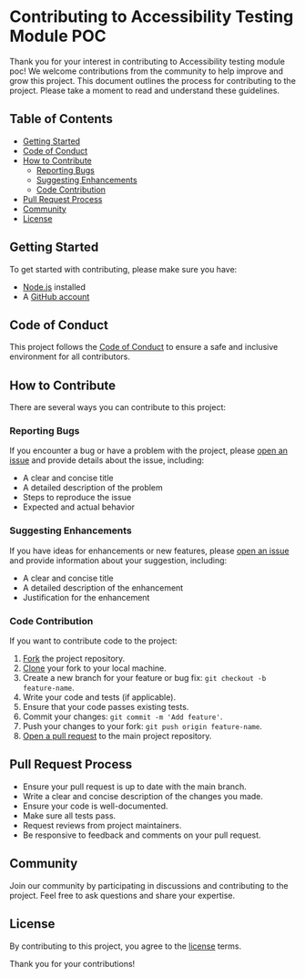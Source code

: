 # Contributing to Accessibility Testing Module POC

Thank you for your interest in contributing to Accessibility testing module poc! We welcome contributions from the community to help improve and grow this project. This document outlines the process for contributing to the project. Please take a moment to read and understand these guidelines.

## Table of Contents

- [Getting Started](#getting-started)
- [Code of Conduct](#code-of-conduct)
- [How to Contribute](#how-to-contribute)
  - [Reporting Bugs](#reporting-bugs)
  - [Suggesting Enhancements](#suggesting-enhancements)
  - [Code Contribution](#code-contribution)
- [Pull Request Process](#pull-request-process)
- [Community](#community)
- [License](#license)

## Getting Started

To get started with contributing, please make sure you have:

- [Node.js](https://nodejs.org) installed
- A [GitHub account](https://github.com)

## Code of Conduct

This project follows the [Code of Conduct](CODE_OF_CONDUCT.md) to ensure a safe and inclusive environment for all contributors.

## How to Contribute

There are several ways you can contribute to this project:

### Reporting Bugs

If you encounter a bug or have a problem with the project, please [open an issue](https://github.com/your/project/issues) and provide details about the issue, including:

- A clear and concise title
- A detailed description of the problem
- Steps to reproduce the issue
- Expected and actual behavior

### Suggesting Enhancements

If you have ideas for enhancements or new features, please [open an issue](https://github.com/your/project/issues) and provide information about your suggestion, including:

- A clear and concise title
- A detailed description of the enhancement
- Justification for the enhancement

### Code Contribution

If you want to contribute code to the project:

1. [Fork](https://help.github.com/en/github/getting-started-with-github/fork-a-repo) the project repository.
2. [Clone](https://help.github.com/en/github/creating-cloning-and-archiving-repositories/cloning-a-repository) your fork to your local machine.
3. Create a new branch for your feature or bug fix: `git checkout -b feature-name`.
4. Write your code and tests (if applicable).
5. Ensure that your code passes existing tests.
6. Commit your changes: `git commit -m 'Add feature'`.
7. Push your changes to your fork: `git push origin feature-name`.
8. [Open a pull request](https://help.github.com/en/github/collaborating-with-issues-and-pull-requests/creating-a-pull-request) to the main project repository.

## Pull Request Process

- Ensure your pull request is up to date with the main branch.
- Write a clear and concise description of the changes you made.
- Ensure your code is well-documented.
- Make sure all tests pass.
- Request reviews from project maintainers.
- Be responsive to feedback and comments on your pull request.

## Community

Join our community by participating in discussions and contributing to the project. Feel free to ask questions and share your expertise.

## License

By contributing to this project, you agree to the [license](LICENSE.md) terms.

Thank you for your contributions!
